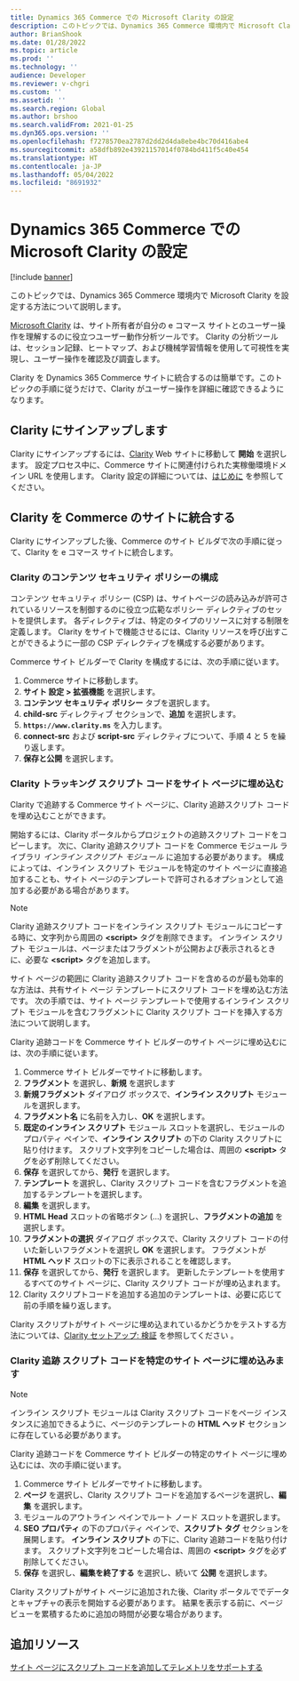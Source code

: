 ```yaml
---
title: Dynamics 365 Commerce での Microsoft Clarity の設定
description: このトピックでは、Dynamics 365 Commerce 環境内で Microsoft Clarity を設定する方法について説明します。
author: BrianShook
ms.date: 01/28/2022
ms.topic: article
ms.prod: ''
ms.technology: ''
audience: Developer
ms.reviewer: v-chgri
ms.custom: ''
ms.assetid: ''
ms.search.region: Global
ms.author: brshoo
ms.search.validFrom: 2021-01-25
ms.dyn365.ops.version: ''
ms.openlocfilehash: f7278570ea2787d2dd2d4da8ebe4bc70d416abe4
ms.sourcegitcommit: a58dfb892e43921157014f0784bd411f5c40e454
ms.translationtype: HT
ms.contentlocale: ja-JP
ms.lasthandoff: 05/04/2022
ms.locfileid: "8691932"
---
```

# <a name="set-up-microsoft-clarity-in-dynamics-365-commerce"></a>Dynamics 365 Commerce での Microsoft Clarity の設定

[!include [banner](includes/banner.md)]

このトピックでは、Dynamics 365 Commerce 環境内で Microsoft Clarity を設定する方法について説明します。 

[Microsoft Clarity](https://clarity.microsoft.com/) は、サイト所有者が自分の e コマース サイトとのユーザー操作を理解するのに役立つユーザー動作分析ツールです。 Clarity の分析ツールは、セッション記録、ヒートマップ、および機械学習情報を使用して可視性を実現し、ユーザー操作を確認及び調査します。 

Clarity を Dynamics 365 Commerce サイトに統合するのは簡単です。このトピックの手順に従うだけで、Clarity がユーザー操作を詳細に確認できるようになります。

## <a name="sign-up-for-clarity"></a>Clarity にサインアップします

Clarity にサインアップするには、[Clarity](https://clarity.microsoft.com/) Web サイトに移動して **開始** を選択します。 設定プロセス中に、Commerce サイトに関連付けられた実稼働環境ドメイン URL を使用します。 Clarity 設定の詳細については、[はじめに](/clarity/getting-started) を参照してください。

## <a name="integrate-clarity-with-your-commerce-site"></a>Clarity を Commerce のサイトに統合する

Clarity にサインアップした後、Commerce のサイト ビルダで次の手順に従って、Clarity を e コマース サイトに統合します。

### <a name="configure-content-security-policy-for-clarity"></a>Clarity のコンテンツ セキュリティ ポリシーの構成

コンテンツ セキュリティ ポリシー (CSP) は、サイトページの読み込みが許可されているリソースを制御するのに役立つ広範なポリシー ディレクティブのセットを提供します。 各ディレクティブは、特定のタイプのリソースに対する制限を定義します。 Clarity をサイトで機能させるには、Clarity リソースを呼び出すことができるように一部の CSP ディレクティブを構成する必要があります。 

Commerce サイト ビルダーで Clarity を構成するには、次の手順に従います。

1. Commerce サイトに移動します。
1. **サイト 設定 \> 拡張機能** を選択します。
1. **コンテンツ セキュリティ ポリシー** タブを選択します。
1. **child-src** ディレクティブ セクションで、**追加** を選択します。
1. **``https://www.clarity.ms``** を入力します。
1. **connect-src** および **script-src** ディレクティブについて、手順 4 と 5 を繰り返します。
1. **保存と公開** を選択します。

### <a name="embed-clarity-tracking-script-code-into-site-pages"></a>Clarity トラッキング スクリプト コードをサイト ページに埋め込む

Clarity で追跡する Commerce サイト ページに、Clarity 追跡スクリプト コードを埋め込むことができます。

開始するには、Clarity ポータルからプロジェクトの追跡スクリプト コードをコピーします。 次に、Clarity 追跡スクリプト コードを Commerce モジュール ライブラリ *インライン スクリプト モジュール* に追加する必要があります。 構成によっては、インライン スクリプト モジュールを特定のサイト ページに直接追加することも、サイト ページのテンプレートで許可されるオプションとして追加する必要がある場合があります。 

> [!NOTE]
> Clarity 追跡スクリプト コードをインライン スクリプト モジュールにコピーする時に、文字列から周囲の **\<script\>** タグを削除できます。 インライン スクリプト モジュールは、ページまたはフラグメントが公開および表示されるときに、必要な **\<script\>** タグを追加します。

サイト ページの範囲に Clarity 追跡スクリプト コードを含めるのが最も効率的な方法は、共有サイト ページ テンプレートにスクリプト コードを埋め込む方法です。 次の手順では、サイト ページ テンプレートで使用するインライン スクリプト モジュールを含むフラグメントに Clarity スクリプト コードを挿入する方法について説明します。 

Clarity 追跡コードを Commerce サイト ビルダーのサイト ページに埋め込むには、次の手順に従います。

1. Commerce サイト ビルダーでサイトに移動します。
1. **フラグメント** を選択し、**新規** を選択します
1. **新規フラグメント** ダイアログ ボックスで、**インライン スクリプト** モジュールを選択します。
1. **フラグメント名** に名前を入力し、**OK** を選択します。
1. **既定のインライン スクリプト** モジュール スロットを選択し、モジュールのプロパティ ペインで、**インライン スクリプト** の下の Clarity スクリプトに貼り付けます。 スクリプト文字列をコピーした場合は、周囲の **\<script\>** タグを必ず削除してください。
1. **保存** を選択してから、**発行** を選択します。
1. **テンプレート** を選択し、Clarity スクリプト コードを含むフラグメントを追加するテンプレートを選択します。
1. **編集** を選択します。
1. **HTML Head** スロットの省略ボタン (...) を選択し、**フラグメントの追加** を選択します。
1. **フラグメントの選択** ダイアログ ボックスで、Clarity スクリプト コードの付いた新しいフラグメントを選択し **OK** を選択します。 フラグメントが **HTML ヘッド** スロットの下に表示されることを確認します。
1. **保存** を選択してから、**発行** を選択します。 更新したテンプレートを使用するすべてのサイト ページに、Clarity スクリプト コードが埋め込まれます。
1. Clarity スクリプトコードを追加する追加のテンプレートは、必要に応じて前の手順を繰り返します。

Clarity スクリプトがサイト ページに埋め込まれているかどうかをテストする方法については、[Clarity セットアップ: 検証](/clarity/clarity-setup#verification) を参照してください 。

### <a name="embed-clarity-tracking-script-code-into-a-specific-site-page"></a>Clarity 追跡 スクリプト コードを特定のサイト ページに埋め込みます

> [!NOTE] 
> インライン スクリプト モジュールは Clarity スクリプト コードをページ インスタンスに追加できるように、ページのテンプレートの **HTML ヘッド** セクションに存在している必要があります。

Clarity 追跡コードを Commerce サイト ビルダーの特定のサイト ページに埋め込むには、次の手順に従います。

1. Commerce サイト ビルダーでサイトに移動します。
1. **ページ** を選択し、Clarity スクリプト コードを追加するページを選択し、**編集** を選択します。
1. モジュールのアウトライン ペインでルート ノード スロットを選択します。
1. **SEO プロパティ** の下のプロパティ ペインで、**スクリプト タグ** セクションを展開します。 **インライン スクリプト** の下に、Clarity 追跡コードを貼り付けます。 スクリプト文字列をコピーした場合は、周囲の **\<script\>** タグを必ず削除してください。
1. **保存** を選択し、**編集を終了する** を選択し、続いて **公開** を選択します。

Clarity スクリプトがサイト ページに追加された後、Clarity ポータルででデータとキャプチャの表示を開始する必要があります。 結果を表示する前に、ページ ビューを累積するために追加の時間が必要な場合があります。

## <a name="additional-resources"></a>追加リソース

[サイト ページにスクリプト コードを追加してテレメトリをサポートする](add-telemetry.md)

